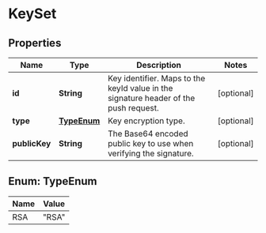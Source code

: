 # KeySet

## Properties

 Name          | Type                      | Description                                                                          | Notes      
---------------|---------------------------|--------------------------------------------------------------------------------------|------------
 **id**        | **String**                | Key identifier. Maps to the keyId value in the signature header of the push request. | [optional] 
 **type**      | [**TypeEnum**](#TypeEnum) | Key encryption type.                                                                 | [optional] 
 **publicKey** | **String**                | The Base64 encoded public key to use when verifying the signature.                   | [optional] 

<a name="TypeEnum"></a>

## Enum: TypeEnum

 Name | Value           
------|-----------------
 RSA  | &quot;RSA&quot; 



